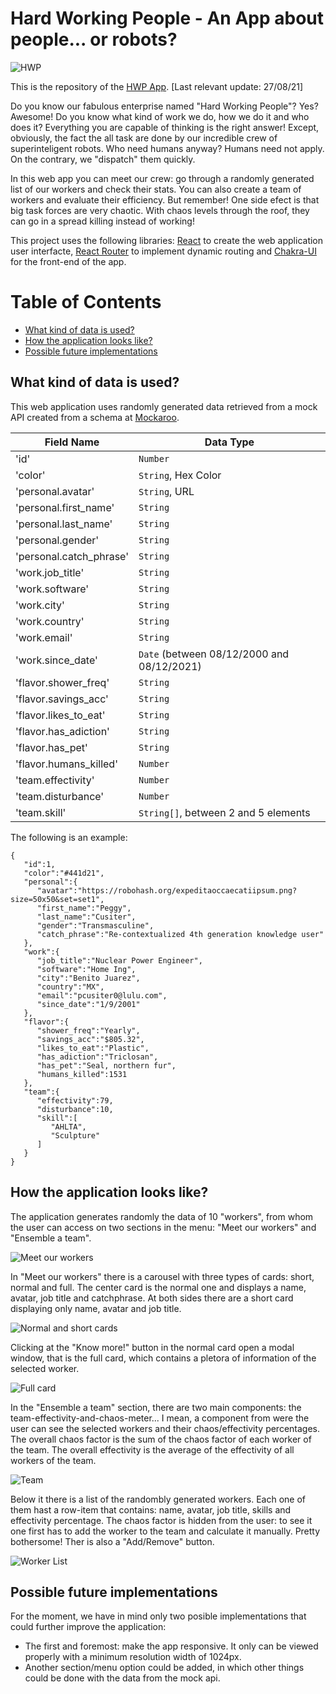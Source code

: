 # Hard Working People - An App about people... or robots?

![HWP](/readme-assets/hwp-banner.jpg)

This is the repository of the [HWP App](https://vigorous-torvalds-d3c3b8.netlify.app). [Last relevant update: 27/08/21]

Do you know our fabulous enterprise named "Hard Working People"? Yes? Awesome!
Do you know what kind of work we do, how we do it and who does it? Everything you are capable of thinking is the right answer! Except, obviously, the fact the all task are done by our incredible crew of superinteligent robots. Who need humans anyway? Humans need not apply. On the contrary, we "dispatch" them quickly.

In this web app you can meet our crew: go through a randomly generated list of our workers and check their stats. You can also create a team of workers and evaluate their efficiency. But remember! One side efect is that big task forces are very chaotic. With chaos levels through the roof, they can go in a spread killing instead of working!

This project uses the following libraries: [React](https://es.reactjs.org/) to create the web application user interfacte, [React Router](https://reactrouter.com/web/guides/quick-start) to implement dynamic routing and [Chakra-UI](https://chakra-ui.com/docs/getting-started) for the front-end of the app.

# Table of Contents

- [What kind of data is used?](#what-kind-of-data-is-used)
- [How the application looks like?](#how-the-application-looks-line)
- [Possible future implementations](#possible-future-implementations)

## What kind of data is used?

This web application uses randomly generated data retrieved from a mock API created from a schema at [Mockaroo](https://www.mockaroo.com/73781c90).

| Field Name              | Data Type                                  |
| ----------------------- | ------------------------------------------ |
| 'id'                    | `Number`                                   |
| 'color'                 | `String`, Hex Color                        |
| 'personal.avatar'       | `String`, URL                              |
| 'personal.first_name'   | `String`                                   |
| 'personal.last_name'    | `String`                                   |
| 'personal.gender'       | `String`                                   |
| 'personal.catch_phrase' | `String`                                   |
| 'work.job_title'        | `String`                                   |
| 'work.software'         | `String`                                   |
| 'work.city'             | `String`                                   |
| 'work.country'          | `String`                                   |
| 'work.email'            | `String`                                   |
| 'work.since_date'       | `Date` (between 08/12/2000 and 08/12/2021) |
| 'flavor.shower_freq'    | `String`                                   |
| 'flavor.savings_acc'    | `String`                                   |
| 'flavor.likes_to_eat'   | `String`                                   |
| 'flavor.has_adiction'   | `String`                                   |
| 'flavor.has_pet'        | `String`                                   |
| 'flavor.humans_killed'  | `Number`                                   |
| 'team.effectivity'      | `Number`                                   |
| 'team.disturbance'      | `Number`                                   |
| 'team.skill'            | `String[]`, between 2 and 5 elements       |

The following is an example:

```
{
   "id":1,
   "color":"#441d21",
   "personal":{
      "avatar":"https://robohash.org/expeditaoccaecatiipsum.png?size=50x50&set=set1",
      "first_name":"Peggy",
      "last_name":"Cusiter",
      "gender":"Transmasculine",
      "catch_phrase":"Re-contextualized 4th generation knowledge user"
   },
   "work":{
      "job_title":"Nuclear Power Engineer",
      "software":"Home Ing",
      "city":"Benito Juarez",
      "country":"MX",
      "email":"pcusiter0@lulu.com",
      "since_date":"1/9/2001"
   },
   "flavor":{
      "shower_freq":"Yearly",
      "savings_acc":"$805.32",
      "likes_to_eat":"Plastic",
      "has_adiction":"Triclosan",
      "has_pet":"Seal, northern fur",
      "humans_killed":1531
   },
   "team":{
      "effectivity":79,
      "disturbance":10,
      "skill":[
         "AHLTA",
         "Sculpture"
      ]
   }
}
```

## How the application looks like?

The application generates randomly the data of 10 "workers", from whom the user can access on two sections in the menu: "Meet our workers" and "Ensemble a team".

![Meet our workers](/readme-assets/meet-menu.jpg)

In "Meet our workers" there is a carousel with three types of cards: short, normal and full. The center card is the normal one and displays a name, avatar, job title and catchphrase. At both sides there are a short card displaying only name, avatar and job title.

![Normal and short cards](/readme-assets/meet-workers.jpg)

Clicking at the "Know more!" button in the normal card open a modal window, that is the full card, which contains a pletora of information of the selected worker.

![Full card](/readme-assets/modal-worker.jpg)

In the "Ensemble a team" section, there are two main components: the team-effectivity-and-chaos-meter... I mean, a component from were the user can see the selected workers and their chaos/effectivity percentages. The overall chaos factor is the sum of the chaos factor of each worker of the team. The overall effectivity is the average of the effectivity of all workers of the team.

![Team](/readme-assets/team.jpg)

Below it there is a list of the randombly generated workers. Each one of them hast a row-item that contains: name, avatar, job title, skills and effectivity percentage. The chaos factor is hidden from the user: to see it one first has to add the worker to the team and calculate it manually. Pretty bothersome! Ther is also a "Add/Remove" button.

![Worker List](/readme-assets/list.jpg)

## Possible future implementations

For the moment, we have in mind only two posible implementations that could further improve the application:

- The first and foremost: make the app responsive. It only can be viewed properly with a minimum resolution width of 1024px.
- Another section/menu option could be added, in which other things could be done with the data from the mock api.
